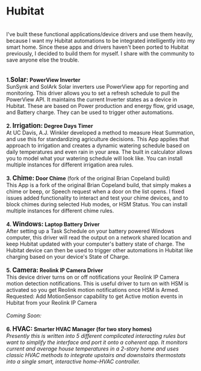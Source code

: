 # Hubitat

<br>I've built these functional applications/device drivers and use them heavily, because I want my Hubitat automations to be integrated intelligently into my smart home. Since these apps and drivers haven't been ported to Hubitat previously, I decided to build them for myself. I share with the community to save anyone else the trouble. 
<br>
<br>
<br><strong>1.<big>Solar:</big> PowerView Inverter</strong><br>
SunSynk and SolArk Solar inverters use PowerView app for reporting and monitoring. This driver allows you to set a refresh schedule to pull the PowerView API. It maintains the current Inverter states as a device in Hubitat. These are based on Power production and energy flow, grid usage, and Battery charge. They can be used to trigger other automations.
<br>
<br><strong>2. <big>Irrigation:</big> Degree Days Timer</strong><br>
At UC Davis, A.J. Winkler developed a method to measure Heat Summation, and use this for standardizing agriculture decisions. This App applies that approach to irrigation and creates a dynamic watering schedule based on daily temperatures and even rain in your area. The built in calculator allows you to model what your watering schedule will look like. You can install multiple instances for different irrigation area rules.
<br>
<br><strong>3. <big>Chime:</big> Door Chime</strong> (fork of the original Brian Copeland build)<br>
This App is a fork of the original Brian Copeland build, that simply makes a chime or beep, or Speech request when a door on the list opens. I fixed issues added functionality to interact and test your chime devices, and to block chimes during selected Hub modes, or HSM Status. You can install multiple instances for different chime rules.
<br>
<br><strong>4. <big>Windows:</big> Laptop Battery Driver</strong><br>
After setting up a Task Schedule on your battery powered Windows computer, this driver will read the output on a network shared location and keep Hubitat updated with your computer's battery state of charge. The Hubitat device can then be used to trigger other automations in Hubitat like charging based on your device's State of Charge.
<br>
<br><strong>5. <big>Camera:</big> Reolink IP Camera Driver</strong><br>
This device driver turns on or off notifications your Reolink IP Camera motion detection notifications. This is useful driver to turn on with HSM is activated so you get Reolink motion notifications once HSM is Armed. 
<br>Requested: Add MotionSensor capability to get Active motion events in Hubitat from your Reolink IP Camera
<br>
<br><i>Coming Soon:</i>
<br>
<br><strong>6. <big>HVAC:</big> Smarter HVAC Manager (for two story homes)</strong><br>
<i>Presently this is written into 5 different complicated interacting rules but want to simplify the interface and port it onto a coherent app. It monitors current and average house temperatures in a 2-story home and uses classic HVAC methods to integrate upstairs and downstairs thermostats into a single smart, interactive home-HVAC controller.</i>

